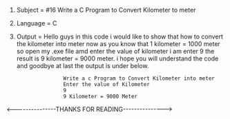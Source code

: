1. Subject = #16 Write a C Program to Convert Kilometer to meter

2. Language = C

3. Output = Hello guys in this code i would like to show that how to convert the kilometer into meter now as you know that 1 kilometer = 1000 meter so open my .exe file             amd enter the value of kilometer i am enter 9 the result is 9 kilometer = 9000 meter. i hope you will understand the code and goodbye at last the output is               under below.

                      Write a c Program to Convert Kilometer into meter
                      Enter the value of Kilometer
                      9
                      9 Kilometer = 9000 Meter
                      
<---------------THANKS FOR READING--------------->
